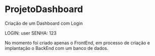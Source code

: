# ProjetoDashboard
Criação de um Dashboard com Login

LOGIN: user
SENHA: 123

No momento foi criado apenas o FrontEnd, em processo de criação e implantação o BackEnd com um banco de dados.
